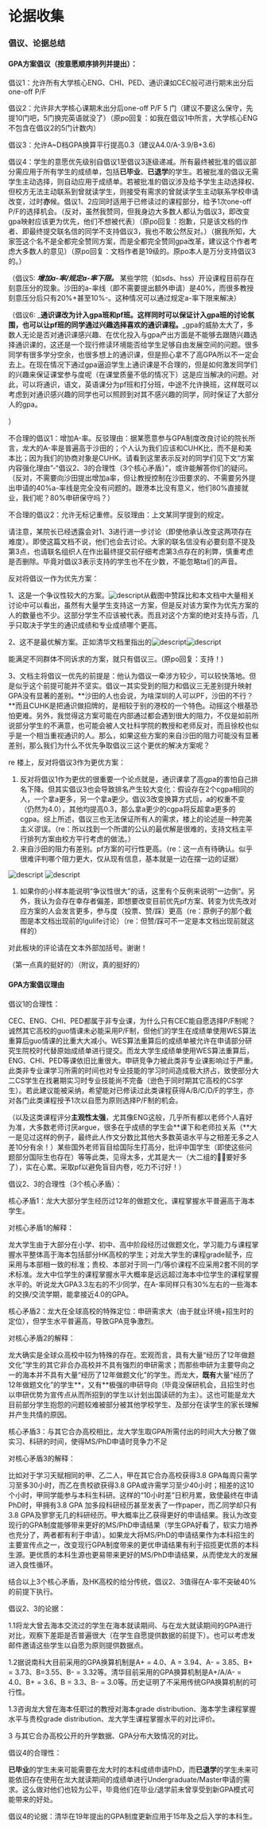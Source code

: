 # 论据收集

### 倡议、论据总结

#### GPA方案倡议（按意愿顺序排列并提出）：

倡议1：允许所有大学核心ENG、CHI、PED、通识课如CEC般可进行期末出分后one-off P/F

倡议2：允许非大学核心课期末出分后one-off P/F 5 门（建议不要这么保守，先提10门吧，5门换完英语就没了）（原po回复：如我在倡议1中所言，大学核心ENG不包含在倡议2的5门计数内）

倡议3：允许A\~D档GPA换算平行提高0.3（建议A4.0/A-3.9/B+3.6)

倡议4：学生的意愿优先级别自倡议1至倡议3逐级递减。所有最终被批准的倡议部分需应用于所有学生的成绩单，包括**已毕业**、**已退学**的学生。若被批准的倡议无需学生主动选择，则自动应用于成绩单。若被批准的倡议涉及给予学生主动选择权、但校方无法主动联系到曾就读学生，则接受有需求的曾就读学生主动联系学校申请改变，过时**亦**候。倡议1、2应同时适用于已修读过的课程部分，给予1次one-off P/F的选择机会。（反对，虽然我赞同，但我身边大多数人都认为倡议3，即改变gpa映射应该更为优先，他们不想被代表）（原po回复：抱歉，只是该文档的作者、即最终提交联名信的同学不支持倡议3，我也不敢公然反对。）（据我所知，大家签这个名不是全都完全赞同方案，而是全都完全赞同gpa改革，建议这个作者考虑大多数人的意见）（原po回复：文档作者是19级的。原po本人是万分支持倡议3的。）

（倡议5: _**增加a-率/规定a-率下限。**_ 某些学院（如sds、hss）开设课程目前存在刻意压分的现象。沙田的a-率线（即不需要提出额外申请）是40%，而很多教授刻意压分后只有20%+甚至10%-。这种情况可以通过规定a-率下限来解决）

（倡议6: _**通识课改为计入gpa班和pf班。这样同时可以保证计入gpa班的讨论氛围，也可以让pf班的同学通过兴趣选择喜欢的通识课程。**_gpa的威胁太大了，多数人无论是否对通识课感兴趣、在优化投入与gpa产出方面是不能够去跟随兴趣选择通识课的，这还是一个现行修读环境能否给学生足够自由发展空间的问题。很多同学有很多学分空余，也很多想上的通识课，但是担心拿不了高GPA所以不一定会去上。在现在情况下通过gpa逼迫学生上通识课是不合理的，但是如何激发同学们的兴趣来保证课堂参与度呢（在课堂质量不低的情况下）这是应当解决的问题。对此，可以将通识，语文，英语课分为pf班和打分班，中途不允许换班，这样既可以考虑到对通识感兴趣的同学也可以照顾到对其不感兴趣的同学，同时保证了大部分人的gpa。

）

不合理的倡议1：增加A-率。反驳理由：据某愿意参与GPA制度改良讨论的院长所言，龙大的A-率是普遍高于沙田的；个人认为我们应该和CUHK比，而不是和美本比；因为我们的协商对象是CUHK。请看到这里表示反对的同学们见下文“方案内容强化理由”-“倡议2、3的合理性（3个核心矛盾）”，或许能解答你们的疑问。（反对，不需要向沙田提出增加a率，但让教授控制在沙田要求的、不需要另外提出申请的40%a-率线是完全没有问题的。跟港本比没有意义，他们80%直接就业，我们呢？80%申研保守吗？）

不合理的倡议2：允许无标记重修。反驳理由：上文某同学提到的规定。

请注意，某院长已经透露会对1、3进行进一步讨论（即使他承认改变这两项存在难度）。即使这篇文档不说，他们也会去讨论。大家的联名信没有必要刻意不提及第3点，也请联名组织人在作出最终提交前仔细考虑第3点存在的利弊，慎重考虑是否删除。毕竟对倡议3表示支持的学生也不在少数，不能忽略ta们的声音。

反对将倡议一作为优先方案：

1、这是一个争议性较大的方案。![descript](.gitbook/assets/16)从截图中赞踩比和本文档中大量相关讨论中可以看出，虽然有大量学生支持这一方案，但是反对该方案作为优先方案的人的数量也不少。这部分学生不应该被代表。而且对这个方案的绝对支持与否，几乎只取决于学生的通识成绩和专业成绩哪个更高。

2、这不是最优解方案。正如清华文档里指出的![descript](.gitbook/assets/17)![descript](.gitbook/assets/18)

能满足不同群体不同诉求的方案，就只有倡议三。(原po回复：支持！)

3、文档主将倡议一优先的前提是：他认为倡议一牵涉方较少，可以较快落地。但是似乎这个前提可能并不坚实。倡议一其实受到的阻力和倡议三无差别提升映射GPA没有显著的差别。**沙田的人也会说，为啥深圳的人可以PF，沙田的不行？**而且CUHK是把通识做招牌的，是相较于别的港校的一个特色。动摇这个根基恐怕更难。另外，我觉得这方案可能在内部通过都会遇到很大的阻力，不仅是如前所说部分学生的不满意，也可能会被人文社科学院的教授和老师反对，而且徐校也似乎是一个相当重视通识的人。那么，如果这些方案的来自沙田的阻力可能没有显著差别，那么我们为什么不优先争取倡议三这个更优的解决方案呢？

re 楼上，反对将倡议3作为更优方案：

1. 反对将倡议1作为更优的很重要一个论点就是，通识课拿了高gpa的害怕自己排名下降。但其实倡议3也会导致排名产生较大变化：假设存在2个cgpa相同的人，一个拿a更多，另一个拿a更少。倡议3改变换算方式后，a的权重不变（仍然为4.0），其他均提高0.3，那么拿a更少的cgpa将反超拿a更多的cgpa。综上所述，倡议三也无法保证所有人的需求，楼上的论述是一种完美主义谬误。（re：所以找到一个所谓的公认的最优解是很难的，支持文档主平行排列方案由校方平行考虑的做法。）
2. 来自沙田的阻力有差别。pf方案的可行性更高。（re：这一点有待确认。似乎很难评判哪个阻力更大，仅从现有信息，基本就是一边在摆一边的证据）

![descript](.gitbook/assets/19) ![descript](.gitbook/assets/20)

1. 如果你的小样本能说明“争议性很大”的话，这里有个反例来说明“一边倒”。另外，我认为会存在幸存者偏差，即想要改变目前优先pf方案、转变为优先改对应方案的人会发言更多，参与度（投票、赞/踩）更高（re：原例子的那个截图是本文档出现前的lgulife讨论）（re：但赞/踩可不一定是本文档出现前就这样的）

对此板块的评论请在文本外部加括号。谢谢！

（第一点真的挺好的）（附议，真的挺好的）

#### GPA方案倡议理由

倡议1的合理性：

CEC、ENG、CHI、PED都属于非专业课，为什么只有CEC能自愿选择P/F制呢？诚然其它高校的guo情课未必能采用P/F制，但他们的学生在成绩单使用WES算法重算后guo情课的比重大大减小。WES算法重算后的成绩单被允许在申请部分研究生院校时代替原始成绩单进行提交。而龙大学生成绩单使用WES算法重算后，ENG、CHI、PED等课依旧比重很大。申研竞争力被此类非专业课影响过于严重。此类非专业课学习所需的时间也对专业技能的学习时间造成极大挤占，致使部分大二CS学生在找暑期实习时专业技能尚不完备（逊色于同时期其它高校的CS学生）。若此建议能被采纳，希望能对已修读过此类课程获得A/B/C/D/F的学生，亦对各门此类课程授予1次以自愿为原则选择P/F制的机会。

（以及这类课程评分**主观性太强**，尤其像ENG这般，几乎所有都以老师个人喜好为准，大多数老师讨厌argue，很多在乎成绩的学生会**课下和老师拉关系（**大一是见过这样的例子，最终此人作文分数比其他大多数英语水平与之相差无多之人差10分有余！）某些国外老师盲目给国际生打高分，批评中国学生（即使这些问题部分国际生也存在）等等此类，见得太多，尤其是大一（大二组的👩‍🏫要好多了），实在心累。采取pf以避免盲目内卷，吃力不讨好！）

倡议2、3的合理性（3个核心矛盾）：

核心矛盾1：龙大大部分学生经历过12年的做题文化，课程掌握水平普遍高于海本学生。

对核心矛盾1的解释：

龙大学生由于大部分在小学、初中、高中阶段经历过做题文化，学习能力与课程掌握水平整体高于海本包括部分HK高校的学生；对龙大学生的课程grade赋予，应采用与本部相一致的标准；贵校、本部对于同一门/等价课程不应采用2套不同的学术标准。龙大中位学生的课程掌握水平大概率是远远超过海本中位学生的课程掌握水平的。听说龙大GPA3.3左右的不少同学，在A-率同样只有30%左右的一些海本的交换/交流学期，能拿接近4.0的GPA。

核心矛盾2：龙大在全球高校的特殊定位：申研需求大（由于就业环境+招生时的定位），但学生水平普遍高，导致GPA竞争激烈。

对核心矛盾2的解释：

龙大确实是全球众高校中较为特殊的存在。宏观而言，具有大量“经历了12年做题文化”学生的其它非合办高校并不具有强烈的申研需求；而那些申研为主要导向之一的海本并不具有大量“经历了12年做题文化”的学生。而龙大，**既有**大量“经历了12年做题文化”的学生**，又有**极强的申研导向（毕竟没保研机会，且招生时也以申研优势为宣传点从而所招到的学生以计划出国读研的为主）。这也可能是龙大目前部分学生抱怨的问题较难被部分被其他学校学生、及部分在读学生的家长理解并产生共情的原因。

核心矛盾3：与其它合办高校相比，龙大学生取GPA所需付出的时间大大分散了做实习、科研的时间，使得MS/PhD申请时竞争力不足

对核心矛盾3的解释：

比如对于学习天赋相同的甲、乙二人，甲在其它合办高校获得3.8 GPA每周只需学习至多30小时，而乙在贵校欲获得3.8 GPA或许需学习至少40小时；相差的这10个小时，甲同学能参与本科生科研。这样的“10小时差”日积月累，致使最终在申请PhD时，甲拥有3.8 GPA 加多段科研经历甚至发表了一作paper，而乙同学却只有3.8 GPA及寥寥无几的科研经历。甲大概率比乙获得更好的申请结果。我认为改变现行的GPA制度能够带来更好的MS/PhD申请结果（学生GPA好看了，软实力培养也充分了，两者都有利于申请）。如果龙大将MS/PhD的申请结果作为本科招生的主要宣传点之一，改变现行GPA制度带来的更优申请结果有利于招揽更优质的本科生源。更优质的本科生源也更易带来更好的MS/PhD申请结果，从而使龙大的发展进入良性循环。

结合以上3个核心矛盾，及HK高校的给分传统，倡议2、3值得在A-率不突破40%的前提下执行。

倡议2、3的论据：

1.1将龙大曾去海本交流过的学生在海本就读期间、与在龙大就读期间的GPA进行对比，观察下差距是否普遍很大（在学生自愿提供数据的前提下）。也可以考虑发邮件邀请这些学生以自愿为原则提供数据点。

1.2据说南科大目前采用的GPA换算机制是A+ = 4.0、A = 3.94、A- = 3.85、B+ = 3.73、B=3.55、B- = 3.32等。清华目前采用的GPA换算机制是A+/A/A- = 4.0、B+ = 3.6、B = 3.3、B- = 3.0等。历史证明了不采用传统GPA换算机制的可行性。

1.3咨询龙大曾在海本任职过的教授对海本grade distribution、海本学生课程掌握水平与贵校grade distribution、龙大学生课程掌握水平的对比评价。

3 与其它合办高校公开的升学数据、GPA分布大致情况的对比。

倡议4的合理性：

**已毕业**的学生未来可能需要在龙大时的本科成绩申请PhD，而**已退学**的学生未来可能依旧存在使用在龙大就读期间的成绩单进行Undergraduate/Master申请的需求。这么做对他们也较为公平，毕竟他们在毕业/退学前未曾享受到新GPA模式可能带来的好处。

倡议4的论据：清华在19年提出的GPA制度更新应用于15年及之后入学的本科生。
